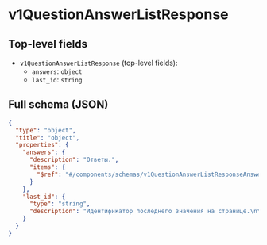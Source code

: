 # v1QuestionAnswerListResponse

## Top-level fields
- `v1QuestionAnswerListResponse` (top-level fields):
  - `answers`: `object`
  - `last_id`: `string`

## Full schema (JSON)
```json
{
  "type": "object",
  "title": "object",
  "properties": {
    "answers": {
      "description": "Ответы.",
      "items": {
        "$ref": "#/components/schemas/v1QuestionAnswerListResponseAnswers"
      }
    },
    "last_id": {
      "type": "string",
      "description": "Идентификатор последнего значения на странице.\n\nЧтобы получить следующие значения, передайте полученное значение в следующем запросе в параметре `last_id`.\n"
    }
  }
}
```
